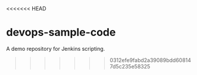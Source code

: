 <<<<<<< HEAD
# devops-sample-code
A demo repository for Jenkins scripting.
>>>>>>> 0312efe9fabd2a39089bdd608147d5c235e58325
